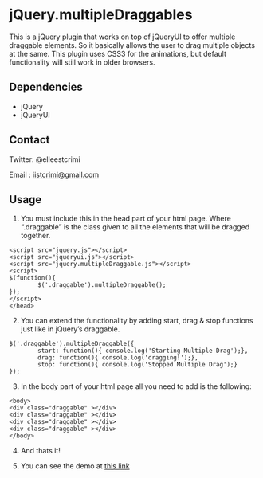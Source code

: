 # jQuery.multipleDraggables

This is a jQuery plugin that works on top of jQueryUI to offer multiple draggable elements. So it basically allows the user to drag multiple objects at the same. This plugin uses CSS3 for the animations, but default functionality will still work in older browsers.

## Dependencies

* jQuery
* jQueryUI

## Contact

Twitter: @elleestcrimi

Email  : iistcrimi@gmail.com

## Usage

1) You must include this in the head part of your html page. Where “.draggable” is the class given to all the elements that will be dragged together.

```
<script src="jquery.js"></script>
<script src="jqueryui.js"></script>
<script src="jquery.multipleDraggable.js"></script>
<script>
$(function(){
        $('.draggable').multipleDraggable();
});
</script>
</head>
```

2) You can extend the functionality by adding start, drag & stop functions just like in jQuery’s draggable.

```
$('.draggable').multipleDraggable({
        start: function(){ console.log('Starting Multiple Drag');},
        drag: function(){ console.log('dragging!');},
        stop: function(){ console.log('Stopped Multiple Drag');}
});
```

3) In the body part of your html page all you need to add is the following:

```
<body>
<div class="draggable" ></div>
<div class="draggable" ></div>
<div class="draggable" ></div>
<div class="draggable" ></div>
</body>
```

4) And thats it!

5) You can see the demo at [this link](http://labs.elleestcrimi.me/jquery-multipledraggable/)
